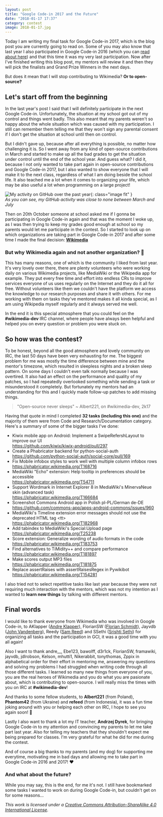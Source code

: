 ```yaml
---
layout: post
title: "Google Code-in 2017 and the Future"
date: "2018-01-17 17:37"
category: contest
image: 2018-01-17.jpg
---
```

Today I am writing my final task for Google Code-in 2017, which is the blog post you are currently going to read on. Some of you may also know that last year I also participated in Google Code-in 2016 (which you can [read about here](https://www.codebucket.de/blog/contest/2017/01/05/google-code-in-2016.html)) and that this time it was my very last participation. Now after I've finished writing this blog post, my mentors will review it and then they will pick the finalists and Grand Prize Winners in the next days.

But does it mean that I will stop contributing to Wikimedia? **Or to open-source?**

## Let's start off from the beginning
In the last year's post I said that I will definitely participate in the next Google Code-in. Unfortunately, the situation at my school got out of my control and things went badly. This also meant that my parents weren't so happy about the whole situation which was caused with my participation. I still can remember them telling me that they won't sign any parental consent if I don't get the situation at school until then on control.

But I didn't gave up, because after all everything is possible, no matter how challenging it is. So I went away from any kind of open-source contributions in March and started to make up all the bad grades to get the situation under control until the end of the school year. And guess what? I did it, because I not only wanted to take part again in open-source contributions and Google Code-in 2017, but I also wanted to show everyone that I will make it to the next class, regardless of what I am doing beside the school life. It also teached me a lot when it comes to organizing your life, which may be also useful a lot when programming on a large project!

![My activity on GitHub over the past year](https://i.imgur.com/H6ZlXzC.png){: class="image fit" }  
_As you can see, my GitHub activity was close to none between March and July_

Then on 20th October someone at school asked me if I gonna be participating in Google Code-in again and that was the moment I woke up, as I was then trying to keep my grades good enough at school so my parents would let me participate in the contest. So I started to look up on which organizations are taking part in Google Code-in 2017 and after some time I made the final decision: **[Wikimedia](https://www.wikimedia.org/)**

### But why Wikimedia again and not another organization? :thinking:
This has many reasons, one of which is the community I liked from last year. It's very lovely over there, there are plenty volunteers who were working daily on various Wikimedia projects, like MediaWiki or the Wikipedia app for example. They put every free time and effort into endless CRs to improve services everyone of us uses regularly on the Internet and they do it all for free. Without volunteers like them we couldn't have the platform we access the knowledge to our research purposes and share it with others. For me working with them on tasks they've mentored makes it all kinda special, as I am using Wikipedia myself regularly and it always served me well.

In the end it is this special atmosphere that you could feel on the **#wikimedia-dev** IRC channel, where people have always been helpful and helped you on every question or problem you were stuck on.

## So how was the contest?
To be honest, beyond all the good atmosphere and lovely community on IRC, the last 50 days have been very exhausting for me. The biggest problem for me was mostly the time difference between mine and the mentor's timezone, which resulted in sleepless nights and a broken sleep pattern. On some days I couldn't even talk normally because I was overtired. It also had an effect on the performance and quality of my patches, so I had repeatedly overlooked something while sending a task or misunderstood it completely. But fortunately my mentors had an understanding for this and I quickly made follow-up patches to add missing things.

<blockquote>
  "Open-source never sleeps" ~ Albert221, on #wikimedia-dev, 2k17
</blockquote>

Having that quote in mind I completed **32 tasks (including this one)** and the majority of them were from Code and Research/Documentation category. Here's a summary of some of the bigger tasks I've done:

 - Kiwix mobile app on Android: Implement a SwipeRefershLayout to improve our UI<br />
   <https://github.com/kiwix/kiwix-android/pull/297>
 - Create a Phabricator backend for python-social-auth<br />
   <https://github.com/python-social-auth/social-core/pull/169>
 - Fix Mobile infobox styles to work well with multiple column infobox rows<br />
   <https://phabricator.wikimedia.org/T168716>
 - MediaWiki "Echo" extension: Help tooltip in preferences should be accessible<br />
   <https://phabricator.wikimedia.org/T54711>
 - Support Wordmark in Internet Explorer 8 in MediaWiki's MinervaNeue skin (advanced task)<br />
   <https://phabricator.wikimedia.org/T166684>
 - Screenshot Commons Android app in Polish pl-PL/German de-DE<br />
   <https://github.com/commons-app/apps-android-commons/issues/960>
 - MediaWiki's Timeline extension error messages should not use the deprecated HTML tag &lt;tt&gt;<br />
   <https://phabricator.wikimedia.org/T182968>
 - Add tabindex to MediaWiki's Special:Upload page<br />
   <https://phabricator.wikimedia.org/T25238>
 - Score extension: Generalize wording of audio formats in the code<br />
   <https://phabricator.wikimedia.org/T183753>
 - Find alternatives to TiMidity++ and compare performance<br />
   <https://phabricator.wikimedia.org/T181897>
 - Make scores output MP3 files<br />
   <https://phabricator.wikimedia.org/T181875>
 - Replace assertRaises with assertRaisesRegex in Pywikibot<br />
   <https://phabricator.wikimedia.org/T154281>

I also tried not to select repetitive tasks like last year because they were not requiring much interaction with the mentors, which was not my intention as I wanted to **learn new things** by talking with different mentors.

## Final words
I would like to thank everyone from Wikimedia who was involved in Google Code-in, to AKlapper ([Andre Klapper](https://www.mediawiki.org/wiki/User:AKlapper_(WMF))), FlorianSW ([Florian Schmidt](https://www.mediawiki.org/wiki/User:Florianschmidtwelzow)), Jayvdb ([John Vandenberg](https://www.mediawiki.org/wiki/User:John_Vandenberg)), Reedy ([Sam Reed](https://www.mediawiki.org/wiki/User:Reedy)) and SSethi ([Srishti Sethi](https://www.mediawiki.org/wiki/User:SSethi_(WMF))) for organizing all tasks and the participation in GCI, it was a good time with you all again!

Also I want to thank andre__, Ebe123, bawolff, d3r1ck, FlorianSW, framawiki, jayvdb, jdlrobson, Kelson, mhutti1, Nikerabbit, tonythomas, Zppix in alphabetical order for their effort in mentoring me, answering my questions and solving my problems I had struggled when writing code through all those different tasks. I learned so many new things from everyone of you, you are the real heroes of Wikimedia and you do what you are pasionate about, which is contributing to open-source. I will really miss the times with you on IRC at **#wikimedia-dev**!

And thanks to some fellow students, to **Albert221** (from Poland), **Phantom42** (from Ukraine) and **refeed** (from Indonesia), it was a fun time joking around with you or helping each other on IRC, I hope to see you again soon! :hugs:

Lastly I also want to thank a lot my IT teacher, **Andrzej Dyrek**, for bringing Google Code-in to my attention and convincing my parents to let me take part last year. Also for telling my teachers that they shouldn't expect me being prepared for classes. I'm very grateful for what he did for me during the contest.

And of course a big thanks to my parents (and my dog) for supporting me everytime, motivating me in bad days and allowing me to take part in Google Code-in 2016 and 2017! :heart:

### And what about the future?
While you may say, this is the end, for me it's not. I still have bookmarked some tasks I wanted to work on during Google Code-in, but couldn't get on for some reasons...

*This work is licensed under a [Creative Commons Attribution-ShareAlike 4.0 International License](http://creativecommons.org/licenses/by-sa/4.0/).*
